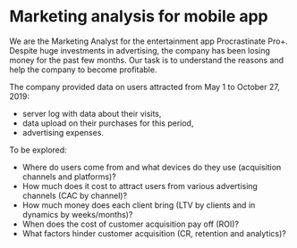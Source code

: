 # Marketing analysis for mobile app

We are the Marketing Analyst for the entertainment app Procrastinate Pro+. Despite huge investments in advertising, the company has been losing money for the past few months. Our task is to understand the reasons and help the company to become profitable.


The company provided data on users attracted from May 1 to October 27, 2019:

- server log with data about their visits,
- data upload on their purchases for this period,
- advertising expenses.

To be explored:

- Where do users come from and what devices do they use (acquisition channels and platforms)?
- How much does it cost to attract users from various advertising channels (CAC by channel)?
- How much money does each client bring (LTV by clients and in dynamics by weeks/months)?
- When does the cost of customer acquisition pay off (ROI)?
- What factors hinder customer acquisition (CR, retention and analytics)?
